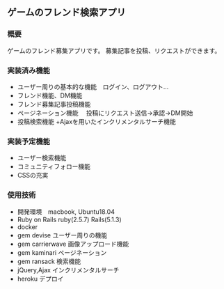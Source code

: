 ## ゲームのフレンド検索アプリ

### 概要
ゲームのフレンド募集アプリです。
募集記事を投稿、リクエストができます。

### 実装済み機能
- ユーザー周りの基本的な機能　ログイン、ログアウト...
- フレンド機能、DM機能
- フレンド募集記事投稿機能
- ページネーション機能
　投稿にリクエスト送信→承認→DM開始
- 投稿検索機能
  +Ajaxを用いたインクリメンタルサーチ機能

### 実装予定機能
- ユーザー検索機能
- コミュニティフォロー機能
- CSSの充実

### 使用技術
- 開発環境　macbook, Ubuntu18.04
- Ruby on Rails ruby(2.5.7) Rails(5.1.3)
- docker
- gem devise ユーザー周りの機能
- gem carrierwave 画像アップロード機能
- gem kaminari ページネーション
- gem ransack 検索機能
- jQuery,Ajax インクリメンタルサーチ
- heroku デプロイ
